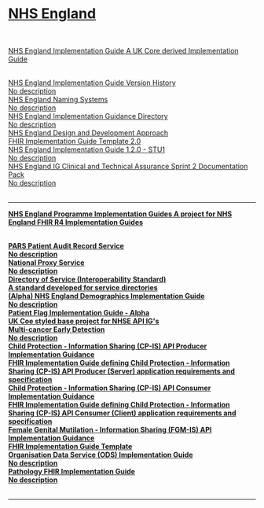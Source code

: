 

# <a href="https://simplifier.net/organization/nhsdigital">NHS England</a>

<br>


<a href="https://simplifier.net/nhs-england-implementation-guide" class="project-banner">NHS England Implementation Guide
<span class="description">A UK Core derived Implementation Guide</span>
</a>

<br>

<div class="project-container">
    

<a href="https://simplifier.net/guide/nhs-england-implementation-guide-version-history" class="child-title">
<div class="title">NHS England Implementation Guide Version History</div>
<div class="description">No description</div>
</a>
    

<a href="https://simplifier.net/guide/nhs-england-naming-systems" class="child-title">
<div class="title">NHS England Naming Systems</div>
<div class="description">No description</div>
</a>
    

<a href="https://simplifier.net/guide/nhs-england-implementation-guidance-directory" class="child-title">
<div class="title">NHS England Implementation Guidance Directory</div>
<div class="description">No description</div>
</a>
    

<a href="https://simplifier.net/guide/nhs-england-design-and-development-approach" class="child-title">
<div class="title">NHS England Design and Development Approach</div>
<div class="description">FHIR Implementation Guide Template 2.0</div>
</a>
    

<a href="https://simplifier.net/guide/nhs-england-implementation-guide-stu1" class="child-title">
<div class="title">NHS England Implementation Guide 1.2.0 - STU1</div>
<div class="description">No description</div>
</a>
    

<a href="https://simplifier.net/guide/nhs-england-ig-clinical-and-technical-assurance-doc-pack" class="child-title">
<div class="title">NHS England IG Clinical and Technical Assurance Sprint 2 Documentation Pack</div>
<div class="description">No description</div>
</a>
    
</div>
<b><br>

---




<a href="https://simplifier.net/NHS-England-Programme-Implementation-Guides" class="project-banner">NHS England Programme Implementation Guides
<span class="description">A project for NHS England FHIR R4 Implementation Guides</span>
</a>

<br>

<div class="project-container">
    

<a href="https://simplifier.net/guide/pars-patient-audit-record-service" class="child-title">
<div class="title">PARS Patient Audit Record Service</div>
<div class="description">No description</div>
</a>
    

<a href="https://simplifier.net/guide/national-proxy-service" class="child-title">
<div class="title">National Proxy Service</div>
<div class="description">No description</div>
</a>
    

<a href="https://simplifier.net/guide/directory-of-service" class="child-title">
<div class="title">Directory of Service (Interoperability Standard)</div>
<div class="description">A standard developed for service directories</div>
</a>
    

<a href="https://simplifier.net/guide/nhs-england-demographics-implementation-guide" class="child-title">
<div class="title">(Alpha) NHS England Demographics Implementation Guide</div>
<div class="description">No description</div>
</a>
    

<a href="https://simplifier.net/guide/patientflag" class="child-title">
<div class="title">Patient Flag Implementation Guide - Alpha</div>
<div class="description">UK Coe styled base project for NHSE API IG's</div>
</a>
    

<a href="https://simplifier.net/guide/multicancerearlydetection" class="child-title">
<div class="title">Multi-cancer Early Detection</div>
<div class="description">No description</div>
</a>
    

<a href="https://simplifier.net/guide/child-protection---information-sharing--cp-is--api-producer-impl" class="child-title">
<div class="title">Child Protection - Information Sharing (CP-IS) API Producer Implementation Guidance</div>
<div class="description">FHIR Implementation Guide defining Child Protection - Information Sharing (CP-IS) API Producer (Server) application requirements and specification</div>
</a>
    

<a href="https://simplifier.net/guide/child-protection---information-sharing--cp-is--api-consumer-impl" class="child-title">
<div class="title">Child Protection - Information Sharing (CP-IS) API Consumer Implementation Guidance</div>
<div class="description">FHIR Implementation Guide defining Child Protection - Information Sharing (CP-IS) API Consumer (Client) application requirements and specification</div>
</a>
    

<a href="https://simplifier.net/guide/female-genital-mutilation-implementation-guide2" class="child-title">
<div class="title">Female Genital Mutilation - Information Sharing (FGM-IS) API Implementation Guidance</div>
<div class="description">FHIR Implementation Guide Template</div>
</a>
    

<a href="https://simplifier.net/guide/organisation-data-services" class="child-title">
<div class="title">Organisation Data Service (ODS) Implementation Guide</div>
<div class="description">No description</div>
</a>
    

<a href="https://simplifier.net/guide/pathology-fhir-implementation-guide" class="child-title">
<div class="title">Pathology FHIR Implementation Guide</div>
<div class="description">No description</div>
</a>
    
</div>
<b><br>

---



